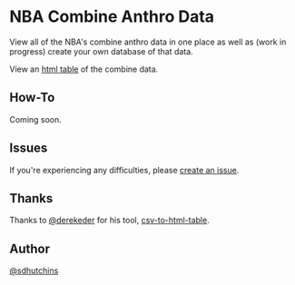 # NBA Combine Anthro Data

View all of the NBA's combine anthro data in one place as well as (work in progress) create your own database of that data.

View an [html table](http://www.shauritahutchins.com/nba-draft-combine-anthro/) of the combine data.

## How-To

Coming soon.

## Issues

If you're experiencing any difficulties, please [create an issue](https://github.com/sdhutchins/nba-draft-combine-anthro/issues/new).

## Thanks

Thanks to [@derekeder](https://github.com/derekeder) for his tool, [csv-to-html-table](https://github.com/derekeder/csv-to-html-table).

## Author

[@sdhutchins](https://github.com/sdhutchins)
